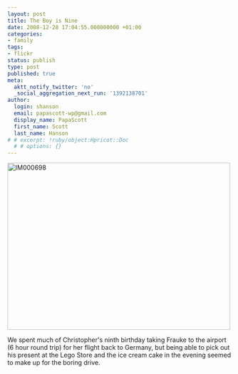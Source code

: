 ```yaml
---
layout: post
title: The Boy is Nine
date: 2008-12-28 17:04:55.000000000 +01:00
categories:
- family
tags:
- flickr
status: publish
type: post
published: true
meta:
  aktt_notify_twitter: 'no'
  _social_aggregation_next_run: '1392138701'
author:
  login: shanson
  email: papascott-wp@gmail.com
  display_name: PapaScott
  first_name: Scott
  last_name: Hanson
# # excerpt: !ruby/object:Hpricot::Doc
  # # options: {}
---
```

<p><a href="http://www.flickr.com/photos/51035717986@N01/3144604004" title="View 'IM000698' on Flickr.com"><img src="http://farm4.static.flickr.com/3117/3144604004_8334987128.jpg" alt="IM000698" border="0" width="500" height="375" /></a></p>
<p>We spent much of Christopher's ninth birthday taking Frauke to the airport (6 hour round trip) for her flight back to Germany, but being able to pick out his present at the Lego Store and the ice cream cake in the evening seemed to make up for the boring drive.</p>
